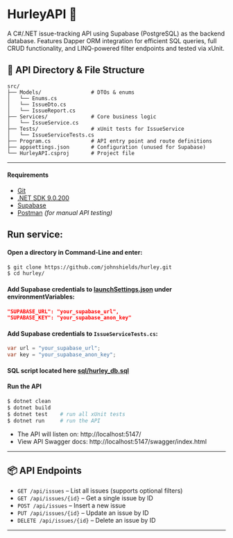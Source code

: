 # HurleyAPI 🐛

A C#/.NET issue-tracking API using Supabase (PostgreSQL) as the backend database. Features Dapper ORM integration for efficient SQL queries, full CRUD functionality, and LINQ-powered filter endpoints and tested via xUnit.

## 📁 API Directory & File Structure
```
src/
├── Models/                # DTOs & enums
│   └── Enums.cs
│   └── IssueDto.cs
│   └── IssueReport.cs
├── Services/              # Core business logic
│   └── IssueService.cs
├── Tests/                 # xUnit tests for IssueService
│   └── IssueServiceTests.cs
├── Program.cs             # API entry point and route definitions
├── appsettings.json       # Configuration (unused for Supabase)
└── HurleyAPI.csproj       # Project file
```
---

#### Requirements

- [Git](https://git-scm.com/downloads)
- [.NET SDK 9.0.200](https://dotnet.microsoft.com/en-us/download/dotnet/9.0)
- [Supabase](https://supabase.com/)
- [Postman](https://www.postman.com/downloads/) _(for manual API testing)_

## Run service:

#### Open a directory in Command-Line and enter:
```bash
$ git clone https://github.com/johnshields/hurley.git
$ cd hurley/
```

#### Add Supabase credentials to [launchSettings.json](Properties/launchSettings.json) under environmentVariables:
```json
"SUPABASE_URL": "your_supabase_url",
"SUPABASE_KEY": "your_supabase_anon_key"
```

#### Add Supabase credentials to `IssueServiceTests.cs`:
```csharp
var url = "your_supabase_url";
var key = "your_supabase_anon_key";
```

#### SQL script located here [sql/hurley_db.sql](works/sql/hurley_db.sql)

#### Run the API

```bash
$ dotnet clean
$ dotnet build
$ dotnet test    # run all xUnit tests
$ dotnet run     # run the API
```

- The API will listen on: http://localhost:5147/
- View API Swagger docs: http://localhost:5147/swagger/index.html

---

## 📦 API Endpoints

- `GET /api/issues` – List all issues (supports optional filters)
- `GET /api/issues/{id}` – Get a single issue by ID
- `POST /api/issues` – Insert a new issue
- `PUT /api/issues/{id}` – Update an issue by ID
- `DELETE /api/issues/{id}` – Delete an issue by ID

---

